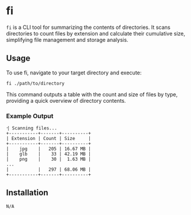 # fi
`fi` is a CLI tool for summarizing the contents of directories. It scans directories to count files by extension and calculate their cumulative size, simplifying file management and storage analysis.

## Usage
To use fi, navigate to your target directory and execute:
```shell
fi ./path/to/directory
```

This command outputs a table with the count and size of files by type, providing a quick overview of directory contents.
### Example Output
```
⢺ Scanning files...
+-----------+-------+----------+
| Extension | Count | Size     |
+-----------+-------+----------+
|    jpg    |   205 | 16.67 MB |
|    glb    |    33 | 42.19 MB |
|    png    |    30 |  1.63 MB |
...
|           |   297 | 68.06 MB |
+-----------+-------+----------+
```

## Installation
```shell
N/A
```
